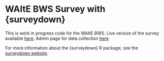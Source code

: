 # WAItE BWS Survey with {surveydown}
 This is work in progress code for the WAItE BWS. Live version of the survey available [here](https://nclheg.shinyapps.io/WAITE_BWS/). Admin page for data collection [here](https://nclheg.shinyapps.io/WAITE_BWS/?admin).

For more information about the {surveydown} R package, see the [surveydown website](https://surveydown.org).
